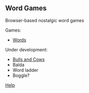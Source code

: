 ## Word Games

Browser-based nostalgic word games 

Games:

- [Words](https://sakryukov.github.io/word-games/code/words.html)

Under development:

- [Bulls and Cows](https://sakryukov.github.io/word-games/code/bulls-and-cows.html)
- Balda
- Word ladder
- Boggle?

[Help](https://sakryukov.github.io/word-games/code/help.html)
